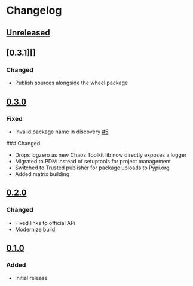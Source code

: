 # Changelog

## [Unreleased][]

[Unreleased]: https://github.com/chaostoolkit-incubator/chaostoolkit-service-fabric/compare/0.3.1...HEAD

## [0.3.1][]

[0.3.0]: https://github.com/chaostoolkit-incubator/chaostoolkit-service-fabric/compare/0.3.0...0.3.1

### Changed

* Publish sources alongside the wheel package


## [0.3.0][]

[0.3.0]: https://github.com/chaostoolkit-incubator/chaostoolkit-service-fabric/compare/0.2.0...0.3.0


### Fixed

* Invalid package name in discovery [#5][5]

[5]: https://github.com/chaostoolkit-incubator/chaostoolkit-service-fabric/issues/5

### Changed

* Drops logzero as new Chaos Toolkit lib now directly exposes a logger
* Migrated to PDM instead of setuptools for project management
* Switched to Trusted publisher for package uploads to Pypi.org
* Added matrix building

## [0.2.0][]

[0.2.0]: https://github.com/chaostoolkit-incubator/chaostoolkit-service-fabric/compare/0.1.0...0.2.0


### Changed

- Fixed links to official APi
- Modernize build


## [0.1.0][]

[0.1.0]: https://github.com/chaostoolkit-incubator/chaostoolkit-service-fabric/tree/0.1.0

### Added

-   Initial release